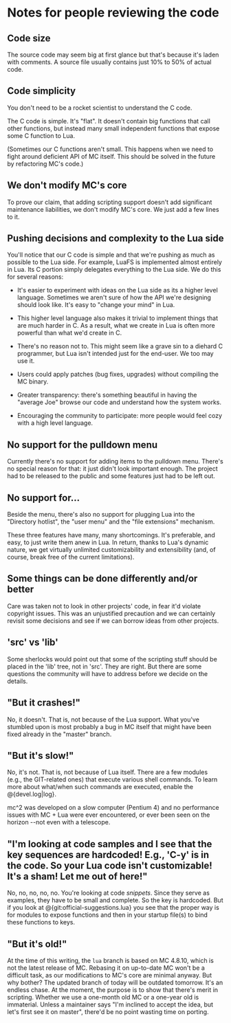 Notes for people reviewing the code
===================================

Code size
---------

The source code may seem big at first glance but that's because it's
laden with comments. A source file usually contains just 10% to 50% of
actual code.


Code simplicity
---------------

You don't need to be a rocket scientist to understand the C code.

The C code is simple. It's "flat". It doesn't contain big functions that
call other functions, but instead many small independent functions
that expose some C function to Lua.

(Sometimes our C functions aren't small. This happens when we need to
fight around deficient API of MC itself. This should be solved in the
future by refactoring MC's code.)


We don't modify MC's core
-------------------------

To prove our claim, that adding scripting support doesn't add
significant maintenance liabilities, we don't modify MC's core. We just
add a few lines to it.


Pushing decisions and complexity to the Lua side
------------------------------------------------

You'll notice that our C code is simple and that we're pushing
as much as possible to the Lua side. For example, LuaFS is implemented
almost entirely in Lua. Its C portion simply delegates everything to the
Lua side. We do this for several reasons:

- It's easier to experiment with ideas on the Lua side as its a higher
level language. Sometimes we aren't sure of how the API we're designing
should look like. It's easy to "change your mind" in Lua.

- This higher level language also makes it trivial to implement things
that are much harder in C. As a result, what we create in Lua is
often more powerful than what we'd create in C.

- There's no reason not to. This might seem like a grave sin to a
diehard C programmer, but Lua isn't intended just for the end-user.
We too may use it.

- Users could apply patches (bug fixes, upgrades) without compiling
the MC binary.

- Greater transparency: there's something beautiful in having the
"average Joe" browse our code and understand how the system works.

- Encouraging the community to participate: more people would feel
cozy with a high level language.


No support for the pulldown menu
--------------------------------

Currently there's no support for adding items to the pulldown menu. There's
no special reason for that: it just didn't look important enough. The
project had to be released to the public and some features just had to be
left out.


No support for...
-----------------

Beside the menu, there's also no support for plugging Lua into the "Directory
hotlist", the "user menu" and the "file extensions" mechanism.

These three features have many, many shortcomings. It's preferable, and easy,
to just write them anew in Lua. In return, thanks to Lua's dynamic nature,
we get virtually unlimited customizability and extensibility (and, of course,
break free of the current limitations).


Some things can be done differently and/or better
-------------------------------------------------

Care was taken not to look in other projects' code, in fear it'd violate
copyright issues. This was an unjustified precaution and we can
certainly revisit some decisions and see if we can borrow ideas from
other projects.


'src' vs 'lib'
--------------

Some sherlocks would point out that some of the scripting stuff should
be placed in the 'lib' tree, not in 'src'. They are right. But there are
some questions the community will have to address before we decide on the
details.


"But it crashes!"
-----------------

No, it doesn't. That is, not because of the Lua support. What you've
stumbled upon is most probably a bug in MC itself that might have been
fixed already in the "master" branch.


"But it's slow!"
----------------

No, it's not. That is, not because of Lua itself. There are a few modules
(e.g., the GIT-related ones) that execute various shell commands. To learn
more about what/when such commands are executed, enable the @{devel.log|log}.

mc^2 was developed on a slow computer (Pentium 4) and no performance
issues with MC + Lua were ever encountered, or ever been seen on the
horizon --not even with a telescope.


"I'm looking at code samples and I see that the key sequences are hardcoded! E.g., 'C-y' is in the code. So your Lua code isn't customizable! It's a sham! Let me out of here!"
---------------------------

No, no, no, no, no. You're looking at code _snippets_. Since
they serve as examples, they have to be small and complete. So the key is
hardcoded. But if you look at @{git:official-suggestions.lua} you see
that the proper way is for modules to expose functions and then in your
startup file(s) to bind these functions to keys.


"But it's old!"
---------------

At the time of this writing, the `lua` branch is based on MC 4.8.10,
which is not the latest release of MC. Rebasing it on up-to-date MC won't
be a difficult task, as our modifications to MC's core are minimal
anyway. But why bother? The updated branch of today will be outdated
tomorrow. It's an endless chase. At the moment, the purpose is to show
that there's merit in scripting. Whether we use a one-month old MC
or a one-year old is immaterial. Unless a maintainer says "I'm
inclined to accept the idea, but let's first see it on master", there'd
be no point wasting time on porting.
